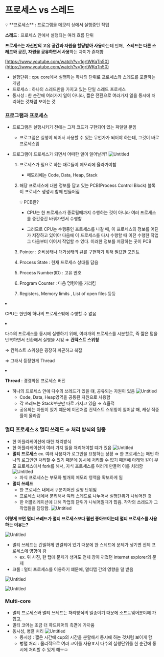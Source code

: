 # 프로세스 vs 스레드

<aside>
💡 **프로세스** : 프로그램을 메모리 상에서 실행중인 작업

**스레드** : 프로세스 안에서 실행되는 여러 흐름 단위

**프로세스는 자신만의 고유 공간과 자원을 할당받아 사용**하는데 반해, 
**스레드는 다른 스레드와 공간, 자원을 공유하면서 사용**하는 차이가 존재함

</aside>

[https://www.youtube.com/watch?v=1grtWKqTn50](https://www.youtube.com/watch?v=1grtWKqTn50)

-   실행단위 : cpu core에서 실행하는 하나의 단위로 프로세스와 스레드를 포괄하는 개념
-   프로세스 : 하나의 스레드만을 가지고 있는 단일 스레드 프로세스
-   동시성 : 한 순간에 여러가지 일이 아니라, 짧은 전환으로 여러가지 일을 동시에 처리하는 것처럼 보이는 것

### **프로그램과 프로세스**

-   프로그램은 실행시키기 전에는 그저 코드가 구현되어 있는 파일일 뿐임
    -   프로그램은 실행이 되어서 사용할 수 있는 무언가가 되어야 하는데, 그것이 바로 프로세스임
-   프로그램이 프로세스가 되면서 어떠한 일이 일어날까?
    ![Untitled](%E1%84%91%E1%85%B3%E1%84%85%E1%85%A9%E1%84%89%E1%85%A6%E1%84%89%E1%85%B3%20vs%20%E1%84%89%E1%85%B3%E1%84%85%E1%85%A6%E1%84%83%E1%85%B3%20dc4a7050b6994c1580934de7753a9a7c/Untitled.png)
    1. 프로세스가 필요로 하는 재료들이 메모리에 올라가야함
        - 메모리에는 Code, Data, Heap, Stack
    2. 해당 프로세스에 대한 정보를 담고 있는 PCB(Process Control Block) 블록이 프로세스 생성시 함께 만들어짐

        <aside>
        💡 PCB란?

        - CPU는 한 프로세스가 종료될때까지 수행하는 것이 아니라 여러 프로세스를 중간중간 바꿔가면서 수행함
        - 그러므로 CPU는 수행중인 프로세스를 나갈 때, 이 프로세스의 정보를 어딘가 저장하고 있어야 다음에 이 프로세스를 다시 수행할 때 이전 수행한 작업 그 다음부터 이어서 작업할 수 있다. 이러한 정보를 저장하는 곳이 PCB
          </aside>

        - Pointer : 준비상태나 대가상태의 큐를 구현하기 위해 필요한 포인트
        - Process State : 현재 프로세스 상태를 담음
        - Process Number(ID) : 고유 번호
        - Program Counter : 다음 명령어를 가리킴
        - Registers, Memory limits , List of open files 등등
-   CPU는 한번에 하나의 프로세스밖에 수행할 수 없음
-   다수의 프로세스를 동시에 실행하기 위해, 여러개의 프로세스를 시분할로, 즉 짧은 텀을 반복하면서 전환해서 실행을 시킴 ⇒ **컨텍스트 스위칭**

    ⇒ 컨텍스트 스위칭은 굉장히 피곤하고 복잡

    ⇒ 그래서 등장한게 Thread

-   **Thread** : 경령화된 프로세스 버전
    -   하나의 프로세스 안에 다수의 쓰레드가 있을 떄, 공유되는 자원이 있음
        ![Untitled](%E1%84%91%E1%85%B3%E1%84%85%E1%85%A9%E1%84%89%E1%85%A6%E1%84%89%E1%85%B3%20vs%20%E1%84%89%E1%85%B3%E1%84%85%E1%85%A6%E1%84%83%E1%85%B3%20dc4a7050b6994c1580934de7753a9a7c/Untitled%201.png)
        -   Code, Data, Heap영역을 공통된 자원으로 사용함
        -   각 쓰레드는 Stack부분만 따로 가지고 있음
            ⇒ 효율적
        -   공유되는 자원이 있기 떄문에 이전처럼 컨텍스트 스위칭이 일어날 때, 캐싱 적중률이 올라감

### **멀티 프로세스 & 멀티 쓰레드 ⇒ 처리 방식의 일종**

-   한 어플리케이션에 대한 처리방식
-   한 어플리케이션이 여러 가지 일을 처리해야할 떄가 있음
    ![Untitled](%E1%84%91%E1%85%B3%E1%84%85%E1%85%A9%E1%84%89%E1%85%A6%E1%84%89%E1%85%B3%20vs%20%E1%84%89%E1%85%B3%E1%84%85%E1%85%A6%E1%84%83%E1%85%B3%20dc4a7050b6994c1580934de7753a9a7c/Untitled%202.png)
-   **멀티 프로세스**
    ex. 여러 사용자가 로그인을 요청하는 상황
    ⇒ 한 프로세스는 매번 하나의 로그인만 처리할 수 있기 때문에 동시에 처리할 수 없기 때문에 아래와 같이 부모 프로세스에서 fork를 해서, 자식 프로세스를 여러개 만들어 이를 처리함
    ![Untitled](%E1%84%91%E1%85%B3%E1%84%85%E1%85%A9%E1%84%89%E1%85%A6%E1%84%89%E1%85%B3%20vs%20%E1%84%89%E1%85%B3%E1%84%85%E1%85%A6%E1%84%83%E1%85%B3%20dc4a7050b6994c1580934de7753a9a7c/Untitled%203.png)
    -   자식 프로세스는 부모와 별개의 메모리 영역을 확보하게 됨
-   **멀티 쓰레드**
    -   한 프로세스 내에서 구분지어진 실행 단위임
    -   프로세스 내에서 분리해서 여러 스레드로 나누어서 실행단위가 나뉘어진 것
    -   한 어플리케이션에 대해 작업의 단위가 나뉘어질때가 많음. 각각의 쓰레드가 그 작업들을 담당함.
    ![Untitled](%E1%84%91%E1%85%B3%E1%84%85%E1%85%A9%E1%84%89%E1%85%A6%E1%84%89%E1%85%B3%20vs%20%E1%84%89%E1%85%B3%E1%84%85%E1%85%A6%E1%84%83%E1%85%B3%20dc4a7050b6994c1580934de7753a9a7c/Untitled%204.png)

**이렇게 보면 멀티 쓰레드가 멀티 프로세스보다 훨씬 좋아보이는데 멀티 프로세스를 사용하는 이유는?**

![Untitled](%E1%84%91%E1%85%B3%E1%84%85%E1%85%A9%E1%84%89%E1%85%A6%E1%84%89%E1%85%B3%20vs%20%E1%84%89%E1%85%B3%E1%84%85%E1%85%A6%E1%84%83%E1%85%B3%20dc4a7050b6994c1580934de7753a9a7c/Untitled%205.png)

-   멀티 쓰레드는 긴밀하게 연결되어 있기 때문에 한 스레드에 문제가 생기면 전체 프로세스에 영향이 감
    -   ex. 위 사진, 한 탭에 문제가 생겨도 전체 창이 꺼졌던 internet explorer의 문제
-   크롬 : 멀티 프로세스를 이용하기 떄문에, 멀티탭 간의 영향을 덜 받음

![Untitled](%E1%84%91%E1%85%B3%E1%84%85%E1%85%A9%E1%84%89%E1%85%A6%E1%84%89%E1%85%B3%20vs%20%E1%84%89%E1%85%B3%E1%84%85%E1%85%A6%E1%84%83%E1%85%B3%20dc4a7050b6994c1580934de7753a9a7c/Untitled%206.png)

![Untitled](%E1%84%91%E1%85%B3%E1%84%85%E1%85%A9%E1%84%89%E1%85%A6%E1%84%89%E1%85%B3%20vs%20%E1%84%89%E1%85%B3%E1%84%85%E1%85%A6%E1%84%83%E1%85%B3%20dc4a7050b6994c1580934de7753a9a7c/Untitled%207.png)

### Multi-core

-   멀티 프로세스와 멀티 쓰레드는 처리방식의 일종이기 때문에 소프트웨어분야에 가깝고,
-   멀티 코어는 조금 더 하드웨어의 측면에 가까움
-   동시성, 병렬 처리
    ![Untitled](%E1%84%91%E1%85%B3%E1%84%85%E1%85%A9%E1%84%89%E1%85%A6%E1%84%89%E1%85%B3%20vs%20%E1%84%89%E1%85%B3%E1%84%85%E1%85%A6%E1%84%83%E1%85%B3%20dc4a7050b6994c1580934de7753a9a7c/Untitled%208.png)
    -   동시성 : 짧은 시간에 cup의 시간을 분할해서 동시에 하는 것처럼 보이게 함
    -   병렬 처리 : 물리적으로 여러 코어를 사용ㅎ서 다수의 실행단위를 한 순간에 동시에 처리할 수 있게 해ㅜㅁ
